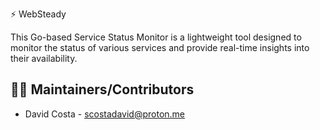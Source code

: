 ⚡ WebSteady

This Go-based Service Status Monitor is a lightweight tool designed to monitor the status of various services and provide real-time insights into their availability.

## 👨‍💻 Maintainers/Contributors

* David Costa - [scostadavid@proton.me](mailto:scostadavid@proton.me)
